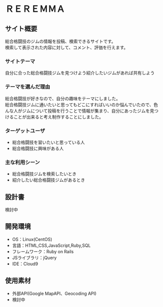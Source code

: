 # ＲＥＲＥＭＭＡ

## サイト概要
総合格闘技のジムの情報を投稿、検索できるサイトです。<br>
検索して表示された内容に対して、コメント、評価を行えます。
### サイトテーマ
自分に合った総合格闘技ジムを見つけよう紹介したいジムがあれば共有しよう

### テーマを選んだ理由
総合格闘技が好きなので、自分の趣味をテーマにしました。<br>
総合格闘技ジムに通いたいと思ってもどこにすればいいのか悩んでいたので、色んな人がジムについて投稿を行うことで情報が集まり、自分にあったジムを見つけることが出来ると考え制作することにしました。


### ターゲットユーザ
- 総合格闘技を習いたいと思っている人
- 総合格闘技に興味がある人

### 主な利用シーン
- 総合格闘技ジムを検索したいとき
- 紹介したい総合格闘技ジムがあるとき

## 設計書
検討中

## 開発環境
- OS：Linux(CentOS)
- 言語：HTML,CSS,JavaScript,Ruby,SQL
- フレームワーク：Ruby on Rails
- JSライブラリ：jQuery
- IDE：Cloud9

## 使用素材
- 外部API(Google MapAPI、Geocoding API)
- 検討中

